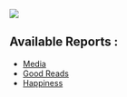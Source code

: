 ![](https://i.ibb.co/p0dCWj8/ss.webp)

## Available Reports :

- [Media](media/README.md)
- [Good Reads](goodreads/README.md)
- [Happiness](happiness/README.md)